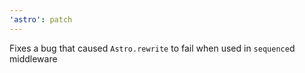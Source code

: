 ```yaml
---
'astro': patch
---
```


Fixes a bug that caused `Astro.rewrite` to fail when used in `sequence`d middleware
